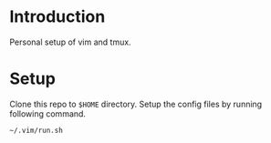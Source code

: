 # Introduction
Personal setup of vim and tmux. 

# Setup
Clone this repo to `$HOME` directory. 
Setup the config files by running following command.
```bash
~/.vim/run.sh
```
